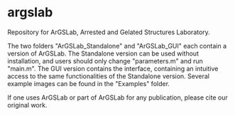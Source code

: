 # argslab
Repository for ArGSLab, Arrested and Gelated Structures Laboratory.

The two folders "ArGSLab_Standalone" and "ArGSLab_GUI" each contain a version of ArGSLab. The Standalone version can be used without installation, and users should only change "parameters.m" and run "main.m". The GUI version contains the interface, containing an intuitive access to the same functionalities of the Standalone version. Several example images can be found in the "Examples" folder.

If one uses ArGSLab or part of ArGSLab for any publication, please cite our original work.
